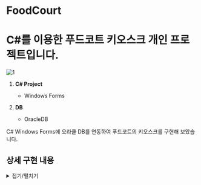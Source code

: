 # FoodCourt

# C#를 이용한 푸드코트 키오스크 개인 프로젝트입니다.

![1](https://github.com/selloriwoo/FoodCourt/assets/39435633/2da42261-0aee-4ecd-b9c3-ee25a3f5ab81)

1. **C# Project**<br />
   + Windows Forms
    
2. **DB**<br />
   +  OracleDB

C# Windows Forms에 오라클 DB를 연동하여 푸드코트의 키오스크를 구현해 보았습니다.

## 상세 구현 내용

<details>
<summary>접기/펼치기</summary>

## 주문 하기

![2](https://github.com/selloriwoo/FoodCourt/assets/39435633/e10c23ab-c00a-4257-9fd6-2745b6450d44)
<br />
<br />
**-타 코트 음식점 버튼 클릭시-** <br />
![2-1](https://github.com/selloriwoo/FoodCourt/assets/39435633/0d049266-b425-45dd-a2d7-95ab37fbc58a)


## 주문 완료

![3](https://github.com/selloriwoo/FoodCourt/assets/39435633/ab27f14d-10fb-4180-a58f-b4004c5a19c5)
<br />
<br />

## DataBase

## -DBModel-

![4](https://github.com/selloriwoo/FoodCourt/assets/39435633/c677d984-c63e-4459-8209-0ad1817d4b26)
+ 음식 코너에 음식점을 넣어주고 메뉴에 각 음식 코너의 메뉴를 넣어준다.
+ 프로그램에서 DB 메뉴들을 불러와 각 음식 이미지 클릭하여 메뉴를 담는다.
+ 메뉴를 선택하고 주문하기 누르면 주문내용에 DB에 입력된다.

## -음식코너-

![7](https://github.com/selloriwoo/FoodCourt/assets/39435633/6ee4b6ce-8e2d-4355-b627-8a490620ada3)
+ 4개의 코너번호를 등록.

## -메뉴-

![6](https://github.com/selloriwoo/FoodCourt/assets/39435633/cb0d629d-8de6-4db3-9250-c623ecec3f16)
+ 각 음식 코너마다 메뉴를 등록.

## -주문-

![5](https://github.com/selloriwoo/FoodCourt/assets/39435633/525436b5-93f2-44b5-bb83-15fcd8d5b45e)
+ 프로그램에서 음식을 주문하면 주문번호가 생기면서 하루마다 주문번호가 1로 초기화된다.

## -주문내역-

![8](https://github.com/selloriwoo/FoodCourt/assets/39435633/8f1b132b-739e-4cbe-a2a7-ce8dd1260472)
+ 주문이 완료 되면 선택한 메뉴들이 DB에 삽입된다.


</details>
